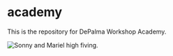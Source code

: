 # academy
This is the repository for DePalma Workshop Academy.

![Sonny and Mariel high fiving.](https://content.codecademy.com/courses/learn-cpp/community-challenge/highfive.gif)
